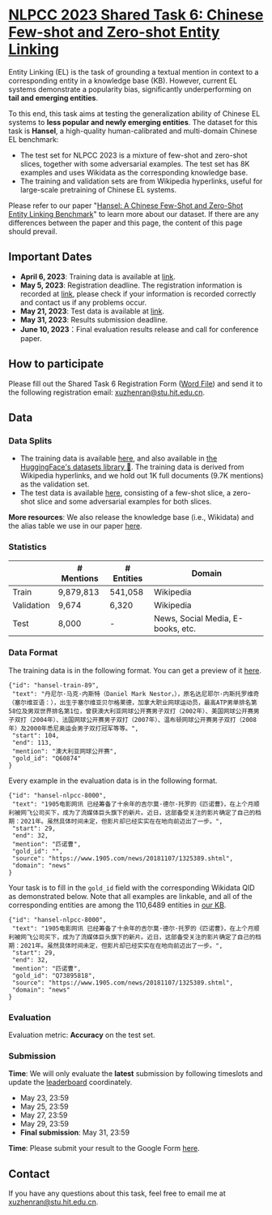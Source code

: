 # [NLPCC 2023 Shared Task 6: Chinese Few-shot and Zero-shot Entity Linking](http://tcci.ccf.org.cn/conference/2023/cfpt.php)

Entity Linking (EL) is the task of grounding a textual mention in context to a corresponding entity in a knowledge base (KB).
However, current EL systems demonstrate a popularity bias, significantly underperforming on **tail and emerging entities**. 

To this end, this task aims at testing the generalization ability of Chinese EL systems to **less popular and newly emerging entities**.
The dataset for this task is **Hansel**, a high-quality human-calibrated and multi-domain Chinese EL benchmark:
- The test set for NLPCC 2023 is a mixture of few-shot and zero-shot slices, together with some adversarial examples. The test set has 8K examples and uses Wikidata as the corresponding knowledge base.
- The training and validation sets are from Wikipedia hyperlinks, useful for large-scale pretraining of Chinese EL systems.

Please refer to our paper "[Hansel: A Chinese Few-Shot and Zero-Shot Entity Linking Benchmark](https://dl.acm.org/doi/10.1145/3539597.3570418)" to learn more about our dataset.
If there are any differences between the paper and this page, the content of this page should prevail.


## Important Dates
- **April 6, 2023**: Training data is available at [link](https://drive.google.com/drive/folders/1XdRLHDreTUGX4_BU9fFRiG_6dOBreJMl?usp=sharing).
- **May 5, 2023**: Registration deadline. The registration information is recorded at [link](https://github.com/HITsz-TMG/Hansel/blob/main/NLPCC/Leaderboard.md), please check if your information is recorded correctly and contact us if any problems occur.
- **May 21, 2023**: Test data is available at [link](https://github.com/HITsz-TMG/Hansel/blob/main/NLPCC/hansel-nlpcc-eval.jsonl).
- **May 31, 2023**: Results submission deadline.
- **June 10, 2023**：Final evaluation results release and call for conference paper.

## How to participate
Please fill out the Shared Task 6 Registration Form ([Word File](http://tcci.ccf.org.cn/conference/2023/dldoc/NLPCC2023.SharedTask6.RegistrationForm.doc)) and send it to the following registration email: [xuzhenran@stu.hit.edu.cn](mailto:xuzhenran@stu.hit.edu.cn).

## Data

### Data Splits

- The training data is available [here](https://drive.google.com/drive/folders/1XdRLHDreTUGX4_BU9fFRiG_6dOBreJMl?usp=sharing), and also available in [the HuggingFace's datasets library :hugs:](https://huggingface.co/datasets/HIT-TMG/Hansel). The training data is derived from Wikipedia hyperlinks, and we hold out 1K full documents (9.7K mentions) as the validation set.
- The test data is available [here](https://github.com/HITsz-TMG/Hansel/blob/main/NLPCC/hansel-nlpcc-eval.jsonl), consisting of a few-shot slice, a zero-shot slice and some adversarial examples for both slices.

**More resources**:
We also release the knowledge base (i.e., Wikidata) and the alias table we use in our paper [here](https://drive.google.com/drive/folders/19u5L1eaG7fzRF1ujBsaof6wZjZdnFJSm?usp=sharing).

### Statistics

|     | # Mentions |  # Entities | Domain |
| ----  | ---- | ---- | ---- |
|  Train   | 9,879,813 | 541,058 | Wikipedia |
|  Validation   | 9,674 | 6,320  | Wikipedia |
|  Test     |  8,000 | - |   News, Social Media, E-books, etc.   |


### Data Format
The training data is in the following format. You can get a preview of it [here](https://huggingface.co/datasets/HIT-TMG/Hansel/viewer/wiki/train).

    {"id": "hansel-train-89", 
     "text": "丹尼尔·马克·内斯特（Daniel Mark Nestor，），原名达尼耶尔·内斯托罗维奇（塞尔维亚语：），出生于塞尔维亚贝尔格莱德，加拿大职业网球运动员，最高ATP男单排名第58位及男双世界排名第1位，曾获澳大利亚网球公开赛男子双打（2002年）、美国网球公开赛男子双打（2004年）、法国网球公开赛男子双打（2007年）、温布顿网球公开赛男子双打（2008年）及2000年悉尼奥运会男子双打冠军等等。", 
     "start": 104, 
     "end": 113, 
     "mention": "澳大利亚网球公开赛", 
     "gold_id": "Q60874"
    }

Every example in the evaluation data is in the following format.

    {"id": "hansel-nlpcc-8000", 
     "text": "1905电影网讯 已经筹备了十余年的吉尔莫·德尔·托罗的《匹诺曹》，在上个月顺利被网飞公司买下，成为了流媒体巨头旗下的新片。近日，这部备受关注的影片确定了自己的档期：2021年。虽然具体时间未定，但影片却已经实实在在地向前迈出了一步。", 
     "start": 29, 
     "end": 32, 
     "mention": "匹诺曹", 
     "gold_id": "", 
     "source": "https://www.1905.com/news/20181107/1325389.shtml", 
     "domain": "news"
    }

Your task is to fill in the `gold_id` field with the corresponding Wikidata QID as demonstrated below. Note that all examples are linkable, and all of the corresponding entities are among the 110,6489 entities in [our KB](https://drive.google.com/drive/folders/19u5L1eaG7fzRF1ujBsaof6wZjZdnFJSm?usp=sharing).

    {"id": "hansel-nlpcc-8000", 
     "text": "1905电影网讯 已经筹备了十余年的吉尔莫·德尔·托罗的《匹诺曹》，在上个月顺利被网飞公司买下，成为了流媒体巨头旗下的新片。近日，这部备受关注的影片确定了自己的档期：2021年。虽然具体时间未定，但影片却已经实实在在地向前迈出了一步。", 
     "start": 29, 
     "end": 32, 
     "mention": "匹诺曹", 
     "gold_id": "Q73895818", 
     "source": "https://www.1905.com/news/20181107/1325389.shtml", 
     "domain": "news"
    }
  
### Evaluation
Evaluation metric: **Accuracy** on the test set.

### Submission
**Time**: We will only evaluate the **latest** submission by following timeslots and update the [leaderboard](https://github.com/HITsz-TMG/Hansel/blob/main/NLPCC/Leaderboard.md) coordinately.
- May 23, 23:59
- May 25, 23:59
- May 27, 23:59
- May 29, 23:59
- **Final submission**: May 31, 23:59

**Time**: Please submit your result to the Google Form [here](https://forms.gle/QPnW81doq6HJzK9N7).


## Contact

If you have any questions about this task, feel free to email me at [xuzhenran@stu.hit.edu.cn](mailto:xuzhenran@stu.hit.edu.cn).

